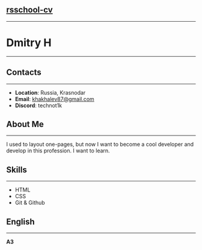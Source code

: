 ## [rsschool-cv](https://technot1k.github.io/rsschool-cv/cv)
---
# Dmitry H
---
## Contacts
---
* __Location__: Russia, Krasnodar
* __Email__: khakhalev87@gmail.com
* __Discord__: technot1k

## About Me
---
I used to layout one-pages, but now I want to become a cool developer and develop in this profession. 
I want to learn.
## Skills
---
* HTML
* CSS
* Git & Github
## English
---
__A3__
